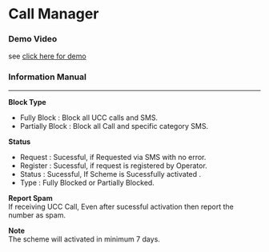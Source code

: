 # Call Manager

### Demo Video
see [click here for demo](https://drive.google.com/open?id=1Y-w-ndTqEs6DYNlI6fZ_Lau-mieWFHfD)

### Information Manual
----

**Block Type**  

* Fully Block : Block all UCC calls and SMS.     
* Partially Block : Block all Call and specific category SMS.

**Status**   

* Request : 
      Sucessful, if Requested via SMS with no error.
* Register : Sucessful, if request is registered by Operator.    
* Status : Sucessful, If Scheme is Sucessfully activated .    
* Type :  Fully Blocked or Partially Blocked.

**Report Spam**    
If receiving UCC Call, Even after sucessful activation then report the number as spam.

**Note**    
The scheme will activated in minimum 7 days.
